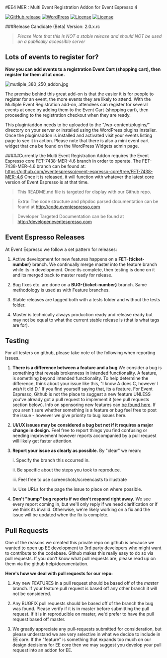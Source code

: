 #EE4 MER : Multi Event Registration Addon for Event Espresso 4

[![GitHub release](https://img.shields.io/badge/Release%20Candidate-v2.0.0.rc-orange.svg?style=plastic)](https://github.com/eventespresso/event-espresso-core)
[![WordPress](https://img.shields.io/badge/WordPress-v4.2%20tested-brightgreen.svg?style=plastic)](http://eventespresso.com/)
[![License](https://img.shields.io/badge/License-GPLv2-blue.svg?style=plastic)](https://www.gnu.org/licenses/gpl-2.0.html)
[![License](https://img.shields.io/badge/Eco%20Certified-Dolphin%20Friendly-ff69b4.svg?style=plastic)](http://eventespresso.com/)


###Release Candidate (Beta) Version: 2.0.x.rc

> *Please Note that this is NOT a stable release and should NOT be used on a publically accessible server*

## Lots of events to register for?

**Now you can add events to a registration Event Cart (shopping cart), then register for them all at once.**

![mutliple_380_250_addon.jpg](http://eventespresso.com/wp-content/uploads/2011/10/mutliple_380_250_addon.jpg "Multi Event Registration addon for Event Espresso 4")

The premise behind this great add-on is that the easier it is for people to register for an event, the more events they are likely to attend. With the Multiple Event Registration add-on, attendees can register for several events at once by adding them to the Event Cart (shopping cart), then proceeding to the registration checkout when they are ready.

This plugin/addon needs to be uploaded to the "/wp-content/plugins/" directory on your server or installed using the WordPress plugins installer. Once the plugin/addon is installed and activated visit your events listing page to see it in action. Please note that there is also a mini event cart widget that cna be found on the WordPress Widgets admin page.

#####Currently the Multi Event Registration Addon requires the Event Espresso core FET-7438-MER-4.6 branch in order to operate.
The FET-7438-MER-4.6 branch can be found at: https://github.com/eventespresso/event-espresso-core/tree/FET-7438-MER-4.6
Once it is released, it will function with whatever the latest core version of Event Espresso is at that time.

> This README.md file is targeted for display with our Github repo.

> Extra:  The code structure and phpdoc parsed documentation can be found at http://code.eventespresso.com

> Developer Targeted Documentation can be found at http://developer.eventespresso.com

## Event Espresso Releases

At Event Espresso we follow a set pattern for releases:

1. Active development for new features happens on a **FET-{ticket-number}** branch.  We continually merge master into the feature branch while its in development.  Once its complete, then testing is done on it and its merged back to master ready for release.

2. Bug fixes etc. are done on a **BUG-{ticket-number}** branch.  Same methodology is used as with Feature branches.

3. Stable releases are tagged both with a tests folder and without the tests folder.

4. Master is technically always production ready and release ready but may not be equal to what the current stable release is (that is what tags are for).



## Testing
For all testers on github, please take note of the following when reporting issues.

1. **There is a difference between a feature and a bug** We consider a bug is something that reveals brokenness in intended functionality.  A feature, is something beyond intended functionality.  To help determine the difference, think about your issue like this, "I know A does C, however I *wish* it did D."  If you find yourself saying that, its a feature.  For Event Espresso,  Github is not the place to suggest a new feature UNLESS you've already got a pull request to implement it (see pull requests section below).  Info on sponsoring new features can [be found here](http://eventespresso.com/rich-features/sponsor-new-features/).  If you aren't sure whether something is a feature or bug feel free to post the issue - however we give priority to bug issues here.

2. **UI/UX issues may be considered a bug but not if it requires a major change in design.**  Feel free to report things you find confusing or needing improvement however reports accompanied by a pull request will likely get faster attention.

3. **Report your issue as clearly as possible.**  By "clear" we mean:

	i. Specify the branch this occurred in.

	ii. Be specific about the steps you took to reproduce.

	iii. Feel free to use screenshots/screencasts to illustrate

	iv. Use URLs for the page the issue to place on where possible.

4. **Don't "bump" bug reports if we don't respond right away.**  We see every report coming in, but we'll only reply if we need clarification or if we think its invalid.  Otherwise, we're likely working on a fix and the issue will be updated when the fix is complete.

## Pull Requests
One of the reasons we created this private repo on github is because we wanted to open up EE development to 3rd party developers who might want to contribute to the codebase. Github makes this really easy to do so via pull requests.  If you don't know what pull requests are, please read up on them via the github help/documentation.

**Here's how we deal with pull requests for our repo:**

1. Any new FEATURES in a pull request should be based off of the *master* branch. If your feature pull request is based off any other branch it will not be considered.

2. Any BUGFIX pull requests should be based off of the branch the bug was found.  Please verify if it is in master before submitting the pull request.  If it is in reproducible on master, we'd prefer to have the pull request based off master.

3. We greatly appreciate any pull-requests submitted for consideration, but please understand we are very selective in what we decide to include in EE core.  If the "feature" is something that expands too much on our design decisions for EE core then we may suggest you develop your pull request into an addon for EE.








